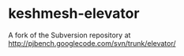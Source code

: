 keshmesh-elevator
=================

A fork of the Subversion repository at http://pjbench.googlecode.com/svn/trunk/elevator/
